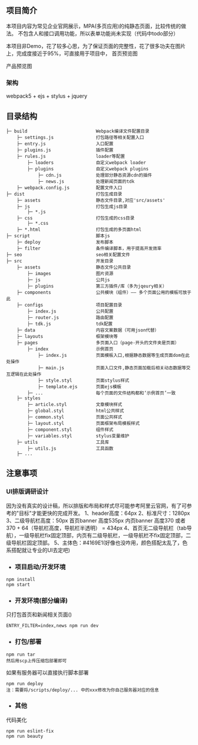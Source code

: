 ## 项目简介
本项目内容为常见企业官网展示，MPA(多页应用)的纯静态页面，比较传统的做法。
不包含人和接口调用功能，所以表单功能尚未实现（代码中todo部分）

本项目非Demo，花了较多心思，为了保证页面的完整性，花了很多功夫在图片上，完成度接近于95%，可直接用于项目中，
首页预览图

产品预览图

### 架构
webpack5 + ejs + stylus + jquery
## 目录结构
```
├─ build                          Webpack编译文件配置目录
    ├─ settings.js                打包路径等相关配置入口
    ├─ entry.js                   入口配置
    ├─ plugins.js                 插件配置
    ├─ rules.js                   loader等配置
        ├─ loaders                自定义webpack loader
        ├─ plugins                自定义webpack plugins
            ├─ cdn.js             处理部分静态资源cdn的插件
            ├─ news.js            处理新闻页面的tdk
    ├─ webpack.config.js          配置文件入口
├─ dist                           打包生成目录
    ├─ assets                     静态文件目录,对应'src/assets'
    ├─ js                         打包生成js目录
        ├─ *.js
    ├─ css                        打包生成的css目录
        ├─ *.css
    ├─ *.html                     打包生成的多页面html
├─ script                         脚本js
	├─ deploy                     发布脚本
    ├─ filter                     条件编译脚本，用于提高开发效率
├─ seo                            seo相关配置文件
├─ src                            开发目录
    ├─ assets                     静态文件公共目录
        ├─ images                 图片资源  
        ├─ js                     公共js
        ├─ plugins                第三方插件/库（多为jqeury相关）
    ├─ components                 公共模块（组件）—— 多个页面公用的模板可放于此
    ├─ configs                    项目配置目录
        ├─ index.js               公共配置
        ├─ router.js              路由配置
        ├─ tdk.js                 tdk配置
    ├─ data                       内容文案数据（可用json代替）
    ├─ layouts                    框架模块等
    ├─ pages                      多页面入口（page-开头的文件夹是页面）
        ├─ index                  示例首页
            ├─ index.js           页面模板入口,根据静态数据等生成页面dom在此处操作
            ├─ main.js            页面入口文件,静态页面加载后相关动态数据等交互逻辑在此处操作
            ├─ style.styl         页面stylus样式
            ├─ template.ejs       页面ejs模板
        ├─ ...                    每个页面的文件结构都和‘示例首页’一致
    ├─ styles  
        ├─ article.styl           文章模块样式                   
        ├─ global.styl            html公共样式
        ├─ common.styl            页面公共样式
        ├─ layout.styl            页面框架布局模板样式
        ├─ component.styl         组件样式
        ├─ variables.styl         stylus变量维护
    ├─ utils                      工具库
        ├─ utils.js               工具函数
    ├─ ...
```
## 注意事项

### UI排版调研设计
因为没有真实的设计稿，所以排版和布局和样式尽可能参考阿里云官网，有了可参考的"目标"才能更快的完成开发。
1、header高度：64px
2、标准尺寸：1280px
3、二级导航栏高度：50px
    首页banner 高度535px
    内页banner 高度370 或者 370 + 64（导航栏高度，导航栏半透明） = 434px
4、首页无二级导航栏（tab导航），一级导航栏fix固定顶部，内页有二级导航栏，一级导航栏不fix固定顶部，二级导航栏固定顶部。
5、主体色：#4169E1(好像也没咋用，颜色搭配太乱了，色系搭配就让专业的UI去定吧)

- ### 项目启动/开发环境
```
npm install
npm start
```
- ### 开发环境(部分编译)
只打包首页和新闻相关页面()
```
ENTRY_FILTER=index,news npm run dev
```
- ### 打包/部署
```
npm run tar
然后用scp上传压缩包部署即可
```
如果有服务器可以直接执行脚本部署
```
npm run deploy
注：需要将/scripts/deploy/... 中的xxx修改为你自己服务器对应的信息
```
- ### 其他
代码美化
```
npm run eslint-fix
npm run beauty
```
